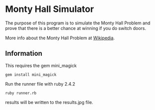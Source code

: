 # Monty Hall Simulator

The purpose of this program is to simulate the Monty Hall Problem and prove that
there is a better chance at winning if you do switch doors.

More info about the Monty Hall Problem at [Wikipedia](https://en.wikipedia.org/wiki/Monty_Hall_problem).

## Information
This requires the gem mini_magick

```
gem install mini_magick
```

Run the runner file with ruby 2.4.2
```
ruby runner.rb
```

results will be written to the results.jpg file.

